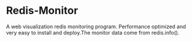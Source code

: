 # Redis-Monitor

A web visualization redis monitoring program. Performance optimized and very easy to install and deploy.The monitor data come from redis.info().

